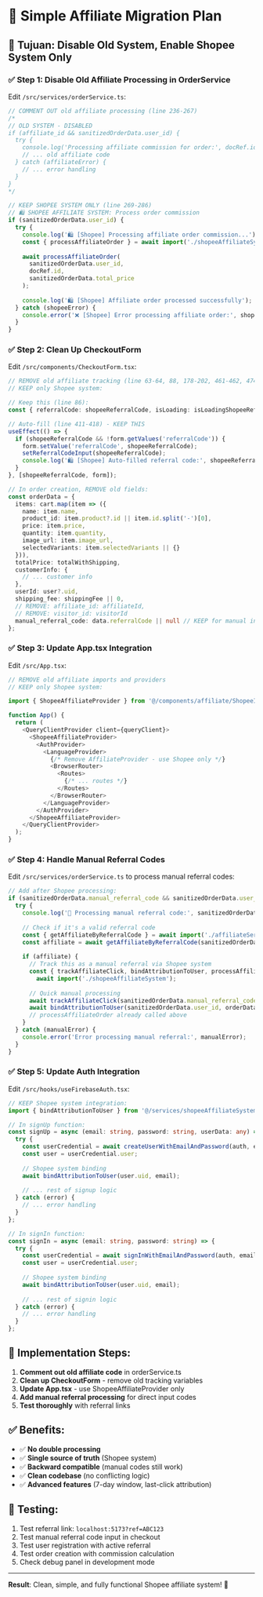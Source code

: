 # 🚀 Simple Affiliate Migration Plan

## 🎯 Tujuan: Disable Old System, Enable Shopee System Only

### ✅ Step 1: Disable Old Affiliate Processing in OrderService

Edit `/src/services/orderService.ts`:

```typescript
// COMMENT OUT old affiliate processing (line 236-267)
/*
// OLD SYSTEM - DISABLED
if (affiliate_id && sanitizedOrderData.user_id) {
  try {
    console.log('Processing affiliate commission for order:', docRef.id);
    // ... old affiliate code
  } catch (affiliateError) {
    // ... error handling
  }
}
*/

// KEEP SHOPEE SYSTEM ONLY (line 269-286)
// 🛍️ SHOPEE AFFILIATE SYSTEM: Process order commission
if (sanitizedOrderData.user_id) {
  try {
    console.log('🛍️ [Shopee] Processing affiliate order commission...');
    const { processAffiliateOrder } = await import('./shopeeAffiliateSystem');
    
    await processAffiliateOrder(
      sanitizedOrderData.user_id,
      docRef.id,
      sanitizedOrderData.total_price
    );
    
    console.log('🛍️ [Shopee] Affiliate order processed successfully');
  } catch (shopeeError) {
    console.error('❌ [Shopee] Error processing affiliate order:', shopeeError);
  }
}
```

### ✅ Step 2: Clean Up CheckoutForm

Edit `/src/components/CheckoutForm.tsx`:

```typescript
// REMOVE old affiliate tracking (line 63-64, 88, 178-202, 461-462, 474-484)
// KEEP only Shopee system:

// Keep this (line 86):
const { referralCode: shopeeReferralCode, isLoading: isLoadingShopeeReferral } = useCheckoutReferral();

// Auto-fill (line 411-418) - KEEP THIS
useEffect(() => {
  if (shopeeReferralCode && !form.getValues('referralCode')) {
    form.setValue('referralCode', shopeeReferralCode);
    setReferralCodeInput(shopeeReferralCode);
    console.log('🛍️ [Shopee] Auto-filled referral code:', shopeeReferralCode);
  }
}, [shopeeReferralCode, form]);

// In order creation, REMOVE old fields:
const orderData = {
  items: cart.map(item => ({
    name: item.name,
    product_id: item.product?.id || item.id.split('-')[0],
    price: item.price,
    quantity: item.quantity,
    image_url: item.image_url,
    selectedVariants: item.selectedVariants || {}
  })),
  totalPrice: totalWithShipping,
  customerInfo: {
    // ... customer info
  },
  userId: user?.uid,
  shipping_fee: shippingFee || 0,
  // REMOVE: affiliate_id: affiliateId,
  // REMOVE: visitor_id: visitorId
  manual_referral_code: data.referralCode || null // KEEP for manual input
};
```

### ✅ Step 3: Update App.tsx Integration

Edit `/src/App.tsx`:

```typescript
// REMOVE old affiliate imports and providers
// KEEP only Shopee system:

import { ShopeeAffiliateProvider } from '@/components/affiliate/ShopeeIntegrationExamples';

function App() {
  return (
    <QueryClientProvider client={queryClient}>
      <ShopeeAffiliateProvider>
        <AuthProvider>
          <LanguageProvider>
            {/* Remove AffiliateProvider - use Shopee only */}
            <BrowserRouter>
              <Routes>
                {/* ... routes */}
              </Routes>
            </BrowserRouter>
          </LanguageProvider>
        </AuthProvider>
      </ShopeeAffiliateProvider>
    </QueryClientProvider>
  );
}
```

### ✅ Step 4: Handle Manual Referral Codes

Edit `/src/services/orderService.ts` to process manual referral codes:

```typescript
// Add after Shopee processing:
if (sanitizedOrderData.manual_referral_code && sanitizedOrderData.user_id) {
  try {
    console.log('🎯 Processing manual referral code:', sanitizedOrderData.manual_referral_code);
    
    // Check if it's a valid referral code
    const { getAffiliateByReferralCode } = await import('./affiliateService');
    const affiliate = await getAffiliateByReferralCode(sanitizedOrderData.manual_referral_code);
    
    if (affiliate) {
      // Track this as a manual referral via Shopee system
      const { trackAffiliateClick, bindAttributionToUser, processAffiliateOrder } = 
        await import('./shopeeAffiliateSystem');
      
      // Quick manual processing
      await trackAffiliateClick(sanitizedOrderData.manual_referral_code);
      await bindAttributionToUser(sanitizedOrderData.user_id, orderData.customer_info.email);
      // processAffiliateOrder already called above
    }
  } catch (manualError) {
    console.error('Error processing manual referral:', manualError);
  }
}
```

### ✅ Step 5: Update Auth Integration

Edit `/src/hooks/useFirebaseAuth.tsx`:

```typescript
// KEEP Shopee system integration:
import { bindAttributionToUser } from '@/services/shopeeAffiliateSystem';

// In signUp function:
const signUp = async (email: string, password: string, userData: any) => {
  try {
    const userCredential = await createUserWithEmailAndPassword(auth, email, password);
    const user = userCredential.user;
    
    // Shopee system binding
    await bindAttributionToUser(user.uid, email);
    
    // ... rest of signup logic
  } catch (error) {
    // ... error handling
  }
};

// In signIn function:
const signIn = async (email: string, password: string) => {
  try {
    const userCredential = await signInWithEmailAndPassword(auth, email, password);
    const user = userCredential.user;
    
    // Shopee system binding
    await bindAttributionToUser(user.uid, email);
    
    // ... rest of signin logic
  } catch (error) {
    // ... error handling
  }
};
```

## 🔧 Implementation Steps:

1. **Comment out old affiliate code** in orderService.ts
2. **Clean up CheckoutForm** - remove old tracking variables
3. **Update App.tsx** - use ShopeeAffiliateProvider only
4. **Add manual referral processing** for direct input codes
5. **Test thoroughly** with referral links

## ✅ Benefits:

- ✅ **No double processing**
- ✅ **Single source of truth** (Shopee system)  
- ✅ **Backward compatible** (manual codes still work)
- ✅ **Clean codebase** (no conflicting logic)
- ✅ **Advanced features** (7-day window, last-click attribution)

## 🧪 Testing:

1. Test referral link: `localhost:5173?ref=ABC123`
2. Test manual referral code input in checkout
3. Test user registration with active referral
4. Test order creation with commission calculation
5. Check debug panel in development mode

---

**Result**: Clean, simple, and fully functional Shopee affiliate system! 🚀
